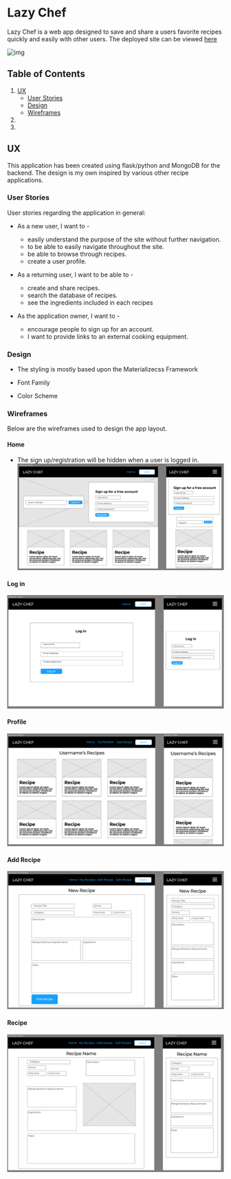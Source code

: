 # Lazy Chef

Lazy Chef is a web app designed to save and share a users favorite recipes quickly and easily with other users. The deployed site can be viewed [here](herokuLink)

![img](headerImageURL)

## Table of Contents
1. [UX](#ux)
    - [User Stories](#user-stories)
    - [Design](#design)
    - [Wireframes](#wireframes)
2. 
3. 

## UX
This application has been created using flask/python and MongoDB for the backend. The design is my own inspired by various other recipe applications.

### User Stories

User stories regarding the application in general:
    
- As a new user, I want to - 
    - easily understand the purpose of the site without further navigation.
    - to be able to easily navigate throughout the site.
    - be able to browse through recipes.
    - create a user profile.

- As a returning user, I want to be able to -
    - create and share recipes.
    - search the database of recipes.
    - see the ingredients included in each recipes

- As the application owner, I want to -
    - encourage people to sign up for an account.
    - I want to provide links to an external cooking equipment.


### Design
- The styling is mostly based upon the Materializecss Framework 
    
- Font Family
    
- Color Scheme

### Wireframes
Below are the wireframes used to design the app layout.

#### Home
- The sign up/registration will be hidden when a user is logged in.
![wireframe for home page](static/images/wireframes/home_wireframe.PNG)

#### Log in
![wireframe for login](static/images/wireframes/login_wireframe.PNG)

#### Profile
![wireframe for profile page](static/images/wireframes/profile_wireframe.PNG)

#### Add Recipe
![wireframe for add recipe page](static\images\wireframes\add_recipe_wireframe.PNG)

#### Recipe
![wireframe for recipe display](static/images/wireframes/recipe_wireframe.PNG)

